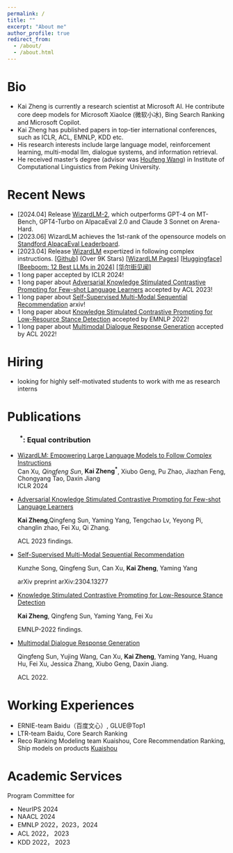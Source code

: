 ```yaml
---
permalink: /
title: ""
excerpt: "About me"
author_profile: true
redirect_from: 
  - /about/
  - /about.html
---
```


**Bio**
======

+ Kai Zheng is currently a research scientist at Microsoft AI. He contribute core deep models for Microsoft XiaoIce (微软小冰), Bing Search Ranking and Microsoft Copilot.
+ Kai Zheng has published papers in top-tier international conferences, such as ICLR, ACL, EMNLP, KDD etc.
+ His research interests include large language model, reinforcement learning, multi-modal llm, dialogue systems, and information retrieval.
+ He received master’s degree (advisor was [Houfeng Wang](https://cs.pku.edu.cn/info/1237/2088.htm)) in Institute of Computational Linguistics from Peking University.

<!-- This is the front page of a website that is powered by the [academicpages template](https://github.com/academicpages/academicpages.github.io) and hosted on GitHub pages. [GitHub pages](https://pages.github.com) is a free service in which websites are built and hosted from code and data stored in a GitHub repository, automatically updating when a new commit is made to the respository. This template was forked from the [Minimal Mistakes Jekyll Theme](https://mmistakes.github.io/minimal-mistakes/) created by Michael Rose, and then extended to support the kinds of content that academics have: publications, talks, teaching, a portfolio, blog posts, and a dynamically-generated CV. You can fork [this repository](https://github.com/academicpages/academicpages.github.io) right now, modify the configuration and markdown files, add your own PDFs and other content, and have your own site for free, with no ads! An older version of this template powers my own personal website at [stuartgeiger.com](http://stuartgeiger.com), which uses [this Github repository](https://github.com/staeiou/staeiou.github.io). -->

<!-- A data-driven personal website
======
Like many other Jekyll-based GitHub Pages templates, academicpages makes you separate the website's content from its form. The content & metadata of your website are in structured markdown files, while various other files constitute the theme, specifying how to transform that content & metadata into HTML pages. You keep these various markdown (.md), YAML (.yml), HTML, and CSS files in a public GitHub repository. Each time you commit and push an update to the repository, the [GitHub pages](https://pages.github.com/) service creates static HTML pages based on these files, which are hosted on GitHub's servers free of charge.

Many of the features of dynamic content management systems (like Wordpress) can be achieved in this fashion, using a fraction of the computational resources and with far less vulnerability to hacking and DDoSing. You can also modify the theme to your heart's content without touching the content of your site. If you get to a point where you've broken something in Jekyll/HTML/CSS beyond repair, your markdown files describing your talks, publications, etc. are safe. You can rollback the changes or even delete the repository and start over -- just be sure to save the markdown files! Finally, you can also write scripts that process the structured data on the site, such as [this one](https://github.com/academicpages/academicpages.github.io/blob/master/talkmap.ipynb) that analyzes metadata in pages about talks to display [a map of every location you've given a talk](https://academicpages.github.io/talkmap.html). -->

Recent News
======
+ [2024.04] Release [WizardLM-2](https://huggingface.co/posts/WizardLM/329547800484476), which outperforms GPT-4 on MT-Bench, GPT4-Turbo on AlpacaEval 2.0 and Claude 3 Sonnet on Arena-Hard.
+ [2023.06] WizardLM achieves the 1st-rank of the opensource models on [Standford AlpacaEval Leaderboard](https://tatsu-lab.github.io/alpaca_eval/).
+ [2023.04] Release [WizardLM](https://arxiv.org/abs/2304.12244) expertized in following complex instructions. [[Github]](https://github.com/nlpxucan/WizardLM) (Over 9K Stars) [[WizardLM Pages]](https://wizardlm.github.io/) [[Huggingface]](https://huggingface.co/WizardLM) [[Beeboom: 12 Best LLMs in 2024]](https://beebom.com/best-large-language-models-llms/) [[华尔街见闻]](https://wallstreetcn.com/charts/41954476)
+ 1 long paper accepted by ICLR 2024!
+ 1 long paper about [Adversarial Knowledge Stimulated Contrastive Prompting for Few-shot Language Learners](https://aclanthology.org/2023.findings-acl.852/) accepted by ACL 2023!
+ 1 long paper about [Self-Supervised Multi-Modal Sequential Recommendation](https://arxiv.org/abs/2304.13277) arxiv!
+ 1 long paper about [Knowledge Stimulated Contrastive Prompting for Low-Resource Stance Detection](https://aclanthology.org/2022.findings-emnlp.83/) accepted by EMNLP 2022!
+ 1 long paper about [Multimodal Dialogue Response Generation](https://arxiv.org/abs/2110.08515) accepted by ACL 2022!


**Hiring**
======

+ looking for highly self-motivated students to work with me as research interns


**Publications**
======

### &ensp;&ensp;&ensp; <b><sup> *</sup></b>: Equal contribution


+ [WizardLM: Empowering Large Language Models to Follow Complex Instructions](https://arxiv.org/abs/2304.12244) <br> 
  Can Xu<b><sup>*</sup></b>, Qingfeng Sun<b><sup>*</sup></b>, <b>Kai Zheng<sup>*</sup></b>, Xiubo Geng, Pu Zhao, Jiazhan Feng, Chongyang Tao, Daxin Jiang <br> 
  ICLR 2024
  
+ [Adversarial Knowledge Stimulated Contrastive Prompting for Few-shot Language Learners](https://aclanthology.org/2023.findings-acl.852/)

  **Kai Zheng**,Qingfeng Sun, Yaming Yang, Tengchao Lv, Yeyong Pi, changlin zhao, Fei Xu, Qi Zhang. 

  ACL 2023 findings.

+ [Self-Supervised Multi-Modal Sequential Recommendation](https://arxiv.org/abs/2304.13277)

  Kunzhe Song, Qingfeng Sun, Can Xu, **Kai Zheng**, Yaming Yang

  arXiv preprint arXiv:2304.13277


+ [Knowledge Stimulated Contrastive Prompting for Low-Resource Stance Detection](https://aclanthology.org/2022.findings-emnlp.83/)

  **Kai Zheng**, Qingfeng Sun, Yaming Yang, Fei Xu

  EMNLP-2022 findings.


+ [Multimodal Dialogue Response Generation](https://arxiv.org/abs/2110.08515)

  Qingfeng Sun, Yujing Wang, Can Xu, **Kai Zheng**, Yaming Yang, Huang Hu, Fei Xu, Jessica Zhang, Xiubo Geng, Daxin Jiang. 

  ACL 2022.




**Working Experiences**
======

+ ERNIE-team Baidu（百度文心）, GLUE@Top1
+ LTR-team Baidu, Core Search Ranking
+ Reco Ranking Modeling team Kuaishou, Core Recommendation Ranking,  Ship models on products [Kuaishou](https://apps.apple.com/us/app/%E5%BF%AB%E6%89%8B/id440948110)

**Academic Services**
======


Program Committee for
+ NeurIPS 2024
+ NAACL 2024
+ EMNLP 2022，2023，2024
+ ACL 2022， 2023
+ KDD 2022， 2023

<script type="text/javascript" id="clustrmaps" src="//clustrmaps.com/map_v2.js?d=GqAY9MlrJUnTDg03McUlFXMe87LiMVGS5doE09u6-AY&cl=ffffff&w=a"></script>

<!-- <script type='text/javascript' id='clustrmaps' src='//cdn.clustrmaps.com/map_v2.js?cl=ffffff&w=320&t=tt&d=GIYrAuVIIomuTmW8ySsSiQpWNounHBsNjj1emBKHBss'></script> -->

<!-- ======
1. Register a GitHub account if you don't have one and confirm your e-mail (required!)
1. Fork [this repository](https://github.com/academicpages/academicpages.github.io) by clicking the "fork" button in the top right. 
1. Go to the repository's settings (rightmost item in the tabs that start with "Code", should be below "Unwatch"). Rename the repository "[your GitHub username].github.io", which will also be your website's URL.
1. Set site-wide configuration and create content & metadata (see below -- also see [this set of diffs](http://archive.is/3TPas) showing what files were changed to set up [an example site](https://getorg-testacct.github.io) for a user with the username "getorg-testacct")
1. Upload any files (like PDFs, .zip files, etc.) to the files/ directory. They will appear at https://[your GitHub username].github.io/files/example.pdf.  
1. Check status by going to the repository settings, in the "GitHub pages" section

Site-wide configuration
------
The main configuration file for the site is in the base directory in [_config.yml](https://github.com/academicpages/academicpages.github.io/blob/master/_config.yml), which defines the content in the sidebars and other site-wide features. You will need to replace the default variables with ones about yourself and your site's github repository. The configuration file for the top menu is in [_data/navigation.yml](https://github.com/academicpages/academicpages.github.io/blob/master/_data/navigation.yml). For example, if you don't have a portfolio or blog posts, you can remove those items from that navigation.yml file to remove them from the header. 

Create content & metadata
------
For site content, there is one markdown file for each type of content, which are stored in directories like _publications, _talks, _posts, _teaching, or _pages. For example, each talk is a markdown file in the [_talks directory](https://github.com/academicpages/academicpages.github.io/tree/master/_talks). At the top of each markdown file is structured data in YAML about the talk, which the theme will parse to do lots of cool stuff. The same structured data about a talk is used to generate the list of talks on the [Talks page](https://academicpages.github.io/talks), each [individual page](https://academicpages.github.io/talks/2012-03-01-talk-1) for specific talks, the talks section for the [CV page](https://academicpages.github.io/cv), and the [map of places you've given a talk](https://academicpages.github.io/talkmap.html) (if you run this [python file](https://github.com/academicpages/academicpages.github.io/blob/master/talkmap.py) or [Jupyter notebook](https://github.com/academicpages/academicpages.github.io/blob/master/talkmap.ipynb), which creates the HTML for the map based on the contents of the _talks directory).

**Markdown generator**

I have also created [a set of Jupyter notebooks](https://github.com/academicpages/academicpages.github.io/tree/master/markdown_generator
) that converts a CSV containing structured data about talks or presentations into individual markdown files that will be properly formatted for the academicpages template. The sample CSVs in that directory are the ones I used to create my own personal website at stuartgeiger.com. My usual workflow is that I keep a spreadsheet of my publications and talks, then run the code in these notebooks to generate the markdown files, then commit and push them to the GitHub repository.

How to edit your site's GitHub repository
------
Many people use a git client to create files on their local computer and then push them to GitHub's servers. If you are not familiar with git, you can directly edit these configuration and markdown files directly in the github.com interface. Navigate to a file (like [this one](https://github.com/academicpages/academicpages.github.io/blob/master/_talks/2012-03-01-talk-1.md) and click the pencil icon in the top right of the content preview (to the right of the "Raw | Blame | History" buttons). You can delete a file by clicking the trashcan icon to the right of the pencil icon. You can also create new files or upload files by navigating to a directory and clicking the "Create new file" or "Upload files" buttons. 

Example: editing a markdown file for a talk
![Editing a markdown file for a talk](/images/editing-talk.png)

For more info
------
More info about configuring academicpages can be found in [the guide](https://academicpages.github.io/markdown/). The [guides for the Minimal Mistakes theme](https://mmistakes.github.io/minimal-mistakes/docs/configuration/) (which this theme was forked from) might also be helpful. -->
